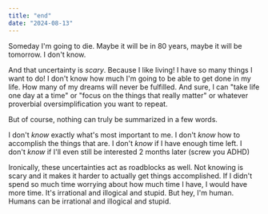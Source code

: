 ```yaml
---
title: "end"
date: "2024-08-13"
---
```

Someday I'm going to die.
Maybe it will be in 80 years, maybe it will be tomorrow. I don't know.

And that uncertainty is *scary*. Because I like living! I have so many things I want to do!
I don't know how much I'm going to be able to get done in my life. How many of my dreams will never be fulfilled.
And sure, I can "take life one day at a time" or "focus on the things that really matter" or whatever proverbial oversimplification you want to repeat.

But of course, nothing can truly be summarized in a few words.

I don't *know* exactly what's most important to me.
I don't *know* how to accomplish the things that are.
I don't *know* if I have enough time left.
I don't *know* if I'll even still be interested 2 months later (screw you ADHD)

Ironically, these uncertainties act as roadblocks as well. Not knowing is scary and it makes it harder to actually get things accomplished.
If I didn't spend so much time worrying about how much time I have, I would have more time.
It's irrational and illogical and stupid.
But hey, I'm human. Humans can be irrational and illogical and stupid.
